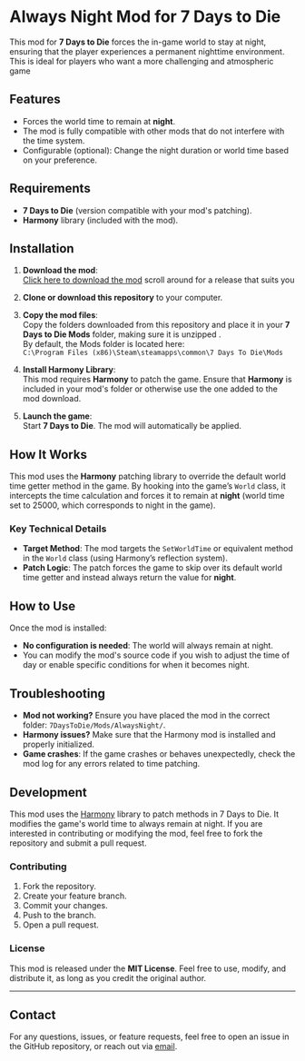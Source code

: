 # Always Night Mod for 7 Days to Die

This mod for **7 Days to Die** forces the in-game world to stay at night, ensuring that the player experiences a permanent nighttime environment. This is ideal for players who want a more challenging and atmospheric game

## Features

- Forces the world time to remain at **night**.
- The mod is fully compatible with other mods that do not interfere with the time system.
- Configurable (optional): Change the night duration or world time based on your preference.

## Requirements

- **7 Days to Die** (version compatible with your mod's patching).
- **Harmony** library (included with the mod).

## Installation

1. **Download the mod**:  
   [Click here to download the mod](#) scroll around for a release that suits you

2. **Clone or download this repository** to your computer.

3. **Copy the mod files**:  
   Copy the folders downloaded from this repository and place it in your **7 Days to Die Mods** folder, making sure it is unzipped .  
   By default, the Mods folder is located here:  
   `C:\Program Files (x86)\Steam\steamapps\common\7 Days To Die\Mods`

4. **Install Harmony Library**:  
   This mod requires **Harmony** to patch the game. Ensure that **Harmony** is included in your mod's folder or otherwise use the one added to the mod download.

5. **Launch the game**:  
   Start **7 Days to Die**. The mod will automatically be applied.

## How It Works

This mod uses the **Harmony** patching library to override the default world time getter method in the game. By hooking into the game’s `World` class, it intercepts the time calculation and forces it to remain at **night** (world time set to 25000, which corresponds to night in the game).

### Key Technical Details

- **Target Method**: The mod targets the `SetWorldTime` or equivalent method in the `World` class (using Harmony’s reflection system).
- **Patch Logic**: The patch forces the game to skip over its default world time getter and instead always return the value for **night**.

## How to Use

Once the mod is installed:
- **No configuration is needed**: The world will always remain at night.
- You can modify the mod's source code if you wish to adjust the time of day or enable specific conditions for when it becomes night.

## Troubleshooting

- **Mod not working?** Ensure you have placed the mod in the correct folder: `7DaysToDie/Mods/AlwaysNight/`.
- **Harmony issues?** Make sure that the Harmony mod is installed and properly initialized.
- **Game crashes**: If the game crashes or behaves unexpectedly, check the mod log for any errors related to time patching.

## Development

This mod uses the [Harmony](https://github.com/pardeike/Harmony) library to patch methods in 7 Days to Die. It modifies the game's world time to always remain at night. If you are interested in contributing or modifying the mod, feel free to fork the repository and submit a pull request.

### Contributing

1. Fork the repository.
2. Create your feature branch.
3. Commit your changes.
4. Push to the branch.
5. Open a pull request.

### License

This mod is released under the **MIT License**. Feel free to use, modify, and distribute it, as long as you credit the original author.

---

## Contact

For any questions, issues, or feature requests, feel free to open an issue in the GitHub repository, or reach out via [email](mailto:your-email@example.com).

